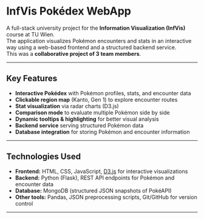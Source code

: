 # InfVis Pokédex WebApp

A full-stack university project for the **Information Visualization (InfVis)** course at TU Wien.  
The application visualizes Pokémon encounters and stats in an interactive way using a web-based frontend and a structured backend service.  
This was a **collaborative project of 3 team members**.

---

## Key Features

- **Interactive Pokédex** with Pokémon profiles, stats, and encounter data  
- **Clickable region map** (Kanto, Gen 1) to explore encounter routes  
- **Stat visualization** via radar charts (D3.js)  
- **Comparison mode** to evaluate multiple Pokémon side by side  
- **Dynamic tooltips & highlighting** for better visual analysis  
- **Backend service** serving structured Pokémon data  
- **Database integration** for storing Pokémon and encounter information  

---

## Technologies Used

- **Frontend:** HTML, CSS, JavaScript, [D3.js](https://d3js.org/) for interactive visualizations  
- **Backend:** Python (Flask), REST API endpoints for Pokémon and encounter data  
- **Database:** MongoDB (structured JSON snapshots of PokéAPI)  
- **Other tools:** Pandas, JSON preprocessing scripts, Git/GitHub for version control  

---
